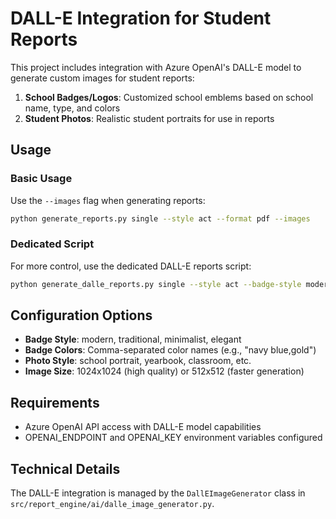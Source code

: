 # DALL-E Integration for Student Reports

This project includes integration with Azure OpenAI's DALL-E model to generate custom images for student reports:

1. **School Badges/Logos**: Customized school emblems based on school name, type, and colors
2. **Student Photos**: Realistic student portraits for use in reports

## Usage

### Basic Usage

Use the `--images` flag when generating reports:

```bash
python generate_reports.py single --style act --format pdf --images
```

### Dedicated Script

For more control, use the dedicated DALL-E reports script:

```bash
python generate_dalle_reports.py single --style act --badge-style modern --image-size 512x512
```

## Configuration Options

- **Badge Style**: modern, traditional, minimalist, elegant
- **Badge Colors**: Comma-separated color names (e.g., "navy blue,gold")
- **Photo Style**: school portrait, yearbook, classroom, etc.
- **Image Size**: 1024x1024 (high quality) or 512x512 (faster generation)

## Requirements

- Azure OpenAI API access with DALL-E model capabilities
- OPENAI_ENDPOINT and OPENAI_KEY environment variables configured

## Technical Details

The DALL-E integration is managed by the `DallEImageGenerator` class in `src/report_engine/ai/dalle_image_generator.py`.
